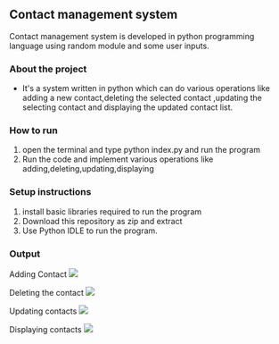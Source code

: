 ## Contact management system
Contact management system is developed in python programming language using random module and some user inputs.

### About the project
- It's a system written in  python which can do various operations like adding a new contact,deleting the selected contact ,updating the selecting contact and displaying the updated contact list.

### How to run
1. open the terminal and type python index.py and run the program 
2. Run the code and implement various operations like adding,deleting,updating,displaying<br>


### Setup instructions
1. install basic libraries required to run the program
2. Download this repository as zip and extract
3. Use Python IDLE to run the program.

### Output
Adding Contact
![](https://github.com/dhruv-varshney/Hacking-Scripts/blob/main/Python/Contact-Management-System/output_images/output1.png)

Deleting the contact
![](https://github.com/dhruv-varshney/Hacking-Scripts/blob/main/Python/Contact-Management-System/output_images/output2.png)

Updating contacts
![](https://github.com/dhruv-varshney/Hacking-Scripts/blob/main/Python/Contact-Management-System/output_images/output3.png)

 Displaying contacts
![](https://github.com/dhruv-varshney/Hacking-Scripts/blob/main/Python/Contact-Management-System/output_images/output4.png)



